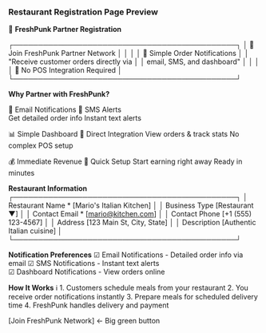 ### Restaurant Registration Page Preview

📱 **FreshPunk Partner Registration**

┌─────────────────────────────────────────────┐
│  🏪 Join FreshPunk Partner Network           │
│                                             │
│  📧 Simple Order Notifications               │
│  "Receive customer orders directly via      │
│   email, SMS, and dashboard"                │
│                                             │
│  🚫 No POS Integration Required              │
└─────────────────────────────────────────────┘

**Why Partner with FreshPunk?**

📧 Email Notifications          📱 SMS Alerts  
Get detailed order info         Instant text alerts

📊 Simple Dashboard            🎯 Direct Integration
View orders & track stats      No complex POS setup  

💰 Immediate Revenue          🚀 Quick Setup
Start earning right away       Ready in minutes

**Restaurant Information**
┌─────────────────────────────────────────────┐
│ Restaurant Name * [Mario's Italian Kitchen] │
│ Business Type     [Restaurant ▼]            │
│ Contact Email *   [mario@kitchen.com]       │
│ Contact Phone     [+1 (555) 123-4567]       │
│ Address          [123 Main St, City, State] │
│ Description      [Authentic Italian cuisine] │
└─────────────────────────────────────────────┘

**Notification Preferences**
☑ Email Notifications - Detailed order info via email
☑ SMS Notifications - Instant text alerts  
☑ Dashboard Notifications - View orders online

**How It Works**
ℹ️ 1. Customers schedule meals from your restaurant
   2. You receive order notifications instantly
   3. Prepare meals for scheduled delivery time
   4. FreshPunk handles delivery and payment

[Join FreshPunk Network] ← Big green button